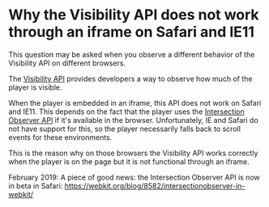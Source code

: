 # Why the Visibility API does not work through an iframe on Safari and IE11

This question may be asked when you observe a different behavior of the Visibility API on different browsers.

The [Visibility API](pathname:///theoplayer/v8/api-reference/web/interfaces/Visibility.html) provides developers a way to observe how much of the player is visible.

When the player is embedded in an iframe, this API does not work on Safari and IE11. This depends on the fact that the player uses the [Intersection Observer API](https://developer.mozilla.org/en-US/docs/Web/API/Intersection_Observer_API#Browser_compatibility) if it's available in the browser. Unfortunately, IE and Safari do not have support for this, so the player necessarily falls back to scroll events for these environments.

This is the reason why on those browsers the Visibility API works correctly when the player is on the page but it is not functional through an iframe.

February 2019: A piece of good news: the Intersection Observer API is now in beta in Safari: https://webkit.org/blog/8582/intersectionobserver-in-webkit/
